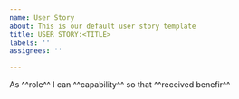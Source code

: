 ```yaml
---
name: User Story
about: This is our default user story template
title: USER STORY:<TITLE>
labels: ''
assignees: ''

---
```


As  ^^role^^ I can ^^capability^^ so that ^^received benefir^^
